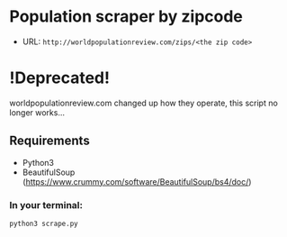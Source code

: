 # Population scraper by zipcode
- URL: `http://worldpopulationreview.com/zips/<the zip code>`

# !Deprecated!
worldpopulationreview.com changed up how they operate, this script no longer works...

## Requirements
- Python3
- BeautifulSoup (https://www.crummy.com/software/BeautifulSoup/bs4/doc/)

### In your terminal:
`python3 scrape.py`